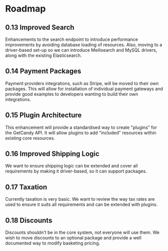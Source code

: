 # Roadmap

## 0.13 Improved Search

Enhancements to the search endpoint to introduce performance improvements by avoiding database loading of resources. Also, moving to a driver-based set-up so we can introduce Meilisearch and MySQL drivers, along with the existing Elasticsearch.

## 0.14 Payment Packages

Payment providers integrations, such as Stripe, will be moved to their own packages. This will allow for installation of individual payment gateways and provide good examples to developers wanting to build their own integrations.

## 0.15 Plugin Architecture

This enhancement will provide a standardised way to create "plugins" for the GetCandy API. It will allow plugins to add "included" resources within existing core resources.

## 0.16 Improved Shipping Logic

We want to ensure shipping logic can be extended and cover all requirements by making it driver-based, so it can support packages.

## 0.17 Taxation

Currently taxation is very basic. We want to review the way tax rates are used to ensure it suits all requirements and can be extended with plugins.

## 0.18 Discounts

Discounts shouldn't be in the core system, not everyone will use them. We wish to move discounts to an optional package and provide a well documented way to modify basketing pricing.